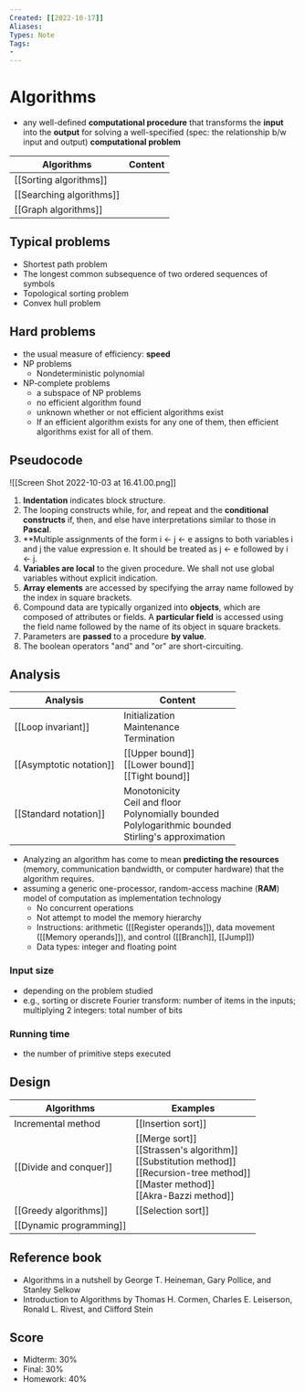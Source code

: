 ```yaml
---
Created: [[2022-10-17]]
Aliases: 
Types: Note
Tags: 
- 
---
```

# Algorithms
- any well-defined **computational procedure** that transforms the **input** into the **output** for solving a well-specified (spec: the relationship b/w input and output) **computational problem**

| Algorithms               | Content |
| ------------------------ | ------- |
| [[Sorting algorithms]]   |         |
| [[Searching algorithms]] |         |
| [[Graph algorithms]]     |         |

## Typical problems
- Shortest path problem
- The longest common subsequence of two ordered sequences of symbols
- Topological sorting problem
- Convex hull problem

## Hard problems
- the usual measure of efficiency: **speed**
- NP problems
	- Nondeterministic polynomial
- NP-complete problems
	- a subspace of NP problems
	- no efficient algorithm found
	- unknown whether or not efficient algorithms exist
	- If an efficient algorithm exists for any one of them, then efficient algorithms exist for all of them. 

## Pseudocode
![[Screen Shot 2022-10-03 at 16.41.00.png]]
1. **Indentation** indicates block structure. 
2. The looping constructs while, for, and repeat and the **conditional constructs** if, then, and else have interpretations similar to those in **Pascal**. 
3. **Multiple assignments of the form i ← j ← e assigns to both variables i and j the value expression e. It should be treated as j ← e followed by i ← j. 
4. **Variables are local** to the given procedure. We shall not use global variables without explicit indication. 
5. **Array elements** are accessed by specifying the array name followed by the index in square brackets. 
6. Compound data are typically organized into **objects**, which are composed of attributes or fields. A **particular field** is accessed using the field name followed by the name of its object in square brackets. 
7. Parameters are **passed** to a procedure **by value**. 
8. The boolean operators "and" and "or" are short-circuiting. 

## Analysis
| Analysis                | Content                                                                                                       |
| ----------------------- | ------------------------------------------------------------------------------------------------------------- |
| [[Loop invariant]]      | Initialization<br>Maintenance<br>Termination                                                                  |
| [[Asymptotic notation]] | [[Upper bound]]<br>[[Lower bound]]<br>[[Tight bound]]                                                         |
| [[Standard notation]]   | Monotonicity<br>Ceil and floor<br>Polynomially bounded<br>Polylogarithmic bounded<br>Stirling's approximation |

- Analyzing an algorithm has come to mean **predicting the resources** (memory, communication bandwidth, or computer hardware) that the algorithm requires. 
- assuming a generic one-processor, random-access machine (**RAM**) model of computation as implementation technology
	- No concurrent operations
	- Not attempt to model the memory hierarchy
	- Instructions: arithmetic ([[Register operands]]), data movement ([[Memory operands]]), and control ([[Branch]], [[Jump]])
	- Data types: integer and floating point
### Input size
- depending on the problem studied
- e.g., sorting or discrete Fourier transform: number of items in the inputs; multiplying 2 integers: total number of bits
### Running time
- the number of primitive steps executed

## Design
| Algorithms                  | Examples                                                                                                                                         |
| --------------------------- | ------------------------------------------------------------------------------------------------------------------------------------------------ |
| Incremental method          | [[Insertion sort]]                                                                                                                               |
| [[Divide and conquer]]      | [[Merge sort]]<br>[[Strassen's algorithm]]<br>[[Substitution method]]<br>[[Recursion-tree method]]<br>[[Master method]]<br>[[Akra-Bazzi method]] |
| [[Greedy algorithms]]       | [[Selection sort]]                                                                                                                               |
| [[Dynamic programming]]     |                                                                                                                                                  |


## Reference book
- Algorithms in a nutshell by George T. Heineman, Gary Pollice, and Stanley Selkow
- Introduction to Algorithms by Thomas H. Cormen, Charles E. Leiserson, Ronald L. Rivest, and Clifford Stein

## Score
- Midterm: 30%
- Final: 30%
- Homework: 40%
